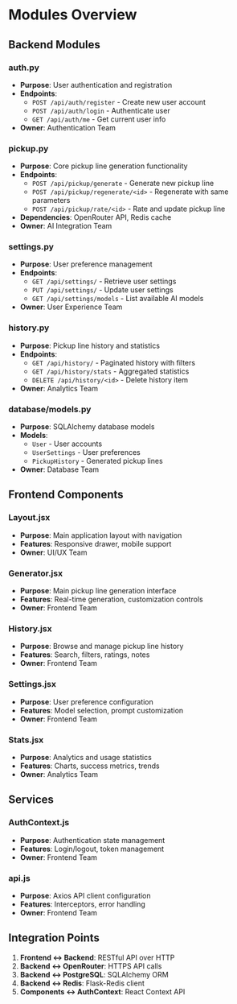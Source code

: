 # Modules Overview

## Backend Modules

### auth.py
- **Purpose**: User authentication and registration
- **Endpoints**:
  - `POST /api/auth/register` - Create new user account
  - `POST /api/auth/login` - Authenticate user
  - `GET /api/auth/me` - Get current user info
- **Owner**: Authentication Team

### pickup.py
- **Purpose**: Core pickup line generation functionality
- **Endpoints**:
  - `POST /api/pickup/generate` - Generate new pickup line
  - `POST /api/pickup/regenerate/<id>` - Regenerate with same parameters
  - `POST /api/pickup/rate/<id>` - Rate and update pickup line
- **Dependencies**: OpenRouter API, Redis cache
- **Owner**: AI Integration Team

### settings.py
- **Purpose**: User preference management
- **Endpoints**:
  - `GET /api/settings/` - Retrieve user settings
  - `PUT /api/settings/` - Update user settings
  - `GET /api/settings/models` - List available AI models
- **Owner**: User Experience Team

### history.py
- **Purpose**: Pickup line history and statistics
- **Endpoints**:
  - `GET /api/history/` - Paginated history with filters
  - `GET /api/history/stats` - Aggregated statistics
  - `DELETE /api/history/<id>` - Delete history item
- **Owner**: Analytics Team

### database/models.py
- **Purpose**: SQLAlchemy database models
- **Models**:
  - `User` - User accounts
  - `UserSettings` - User preferences
  - `PickupHistory` - Generated pickup lines
- **Owner**: Database Team

## Frontend Components

### Layout.jsx
- **Purpose**: Main application layout with navigation
- **Features**: Responsive drawer, mobile support
- **Owner**: UI/UX Team

### Generator.jsx
- **Purpose**: Main pickup line generation interface
- **Features**: Real-time generation, customization controls
- **Owner**: Frontend Team

### History.jsx
- **Purpose**: Browse and manage pickup line history
- **Features**: Search, filters, ratings, notes
- **Owner**: Frontend Team

### Settings.jsx
- **Purpose**: User preference configuration
- **Features**: Model selection, prompt customization
- **Owner**: Frontend Team

### Stats.jsx
- **Purpose**: Analytics and usage statistics
- **Features**: Charts, success metrics, trends
- **Owner**: Analytics Team

## Services

### AuthContext.js
- **Purpose**: Authentication state management
- **Features**: Login/logout, token management
- **Owner**: Frontend Team

### api.js
- **Purpose**: Axios API client configuration
- **Features**: Interceptors, error handling
- **Owner**: Frontend Team

## Integration Points

1. **Frontend ↔ Backend**: RESTful API over HTTP
2. **Backend ↔ OpenRouter**: HTTPS API calls
3. **Backend ↔ PostgreSQL**: SQLAlchemy ORM
4. **Backend ↔ Redis**: Flask-Redis client
5. **Components ↔ AuthContext**: React Context API
